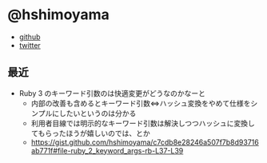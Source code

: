 # @hshimoyama

- [github](https://github.com/hshimoyama)
- [twitter](https://twitter.com/_h_s_)


## 最近

- Ruby 3 のキーワード引数のは快適変更がどうなのかなーと
  - 内部の改善も含めるとキーワード引数⇔ハッシュ変換をやめて仕様をシンプルにしたいというのは分かる
  - 利用者目線では明示的なキーワード引数は解決しつつハッシュに変換してもらったほうが嬉しいのでは、とか
  - https://gist.github.com/hshimoyama/c7cdb8e28246a507f7b8d93716ab771f#file-ruby_2_keyword_args-rb-L37-L39